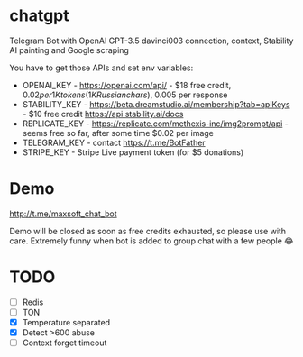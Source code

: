 # chatgpt

Telegram Bot with OpenAI GPT-3.5 davinci003 connection, context, Stability AI painting and Google scraping

You have to get those APIs and set env variables:

-   OPENAI_KEY - https://openai.com/api/ - $18 free credit, $0.02 per 1K tokens (1K Russian chars), ~$0.005 per response
-   STABILITY_KEY - https://beta.dreamstudio.ai/membership?tab=apiKeys - $10 free credit https://api.stability.ai/docs
-   REPLICATE_KEY - https://replicate.com/methexis-inc/img2prompt/api - seems free so far, after some time $0.02 per image
-   TELEGRAM_KEY - contact https://t.me/BotFather
-   STRIPE_KEY - Stripe Live payment token (for $5 donations)

# Demo

http://t.me/maxsoft_chat_bot

Demo will be closed as soon as free credits exhausted, so please use with care.
Extremely funny when bot is added to group chat with a few people 😂

# TODO

-   [ ] Redis
-   [ ] TON
-   [x] Temperature separated
-   [x] Detect >600 abuse
-   [ ] Context forget timeout

